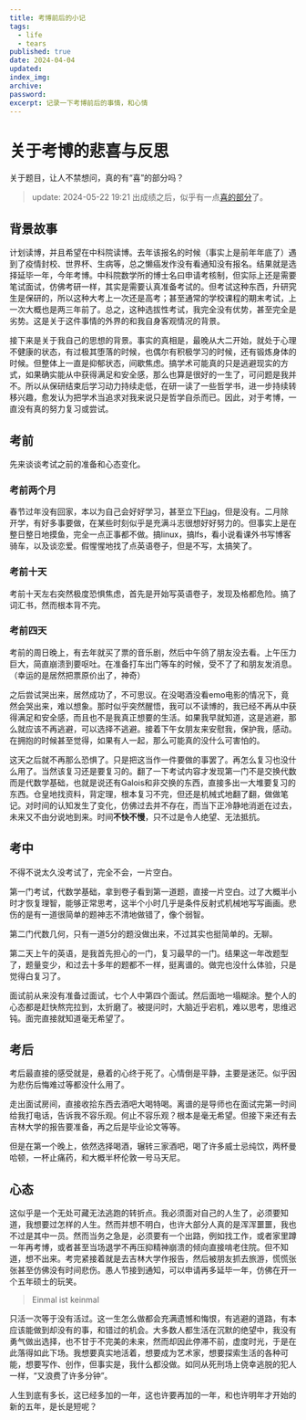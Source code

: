 ```yaml
---
title: 考博前后的小记
tags:
  - life
  - tears
published: true
date: 2024-04-04
updated:
index_img:
archive:
password:
excerpt: 记录一下考博前后的事情，和心情
---
```


# 关于考博的悲喜与反思

关于题目，让人不禁想问，真的有“喜”的部分吗？

> update: 2024-05-22 19:21
出成绩之后，似乎有一点[喜的部分](/hexo/diary/intophd)了。


## 背景故事

计划读博，并且希望在中科院读博。去年该报名的时候（事实上是前年年底了）遇到了疫情封校、世界杯、生病等，总之懒癌发作没有看通知没有报名。结果就是选择延毕一年，今年考博。中科院数学所的博士名曰申请考核制，但实际上还是需要笔试面试，仿佛考研一样，其实是需要认真准备考试的。但考试这种东西，升研究生是保研的，所以这种大考上一次还是高考；甚至通常的学校课程的期末考试，上一次大概也是两三年前了。总之，这种选拔性考试，我完全没有优势，甚至完全是劣势。这是关于这件事情的外界的和我自身客观情况的背景。

接下来是关于我自己的思想的背景。事实的真相是，最晚从大二开始，就处于心理不健康的状态，有过极其堕落的时候，也偶尔有积极学习的时候，还有锻炼身体的时候。但整体上一直是抑郁状态，间歇焦虑。搞学术可能真的只是逃避现实的方式，如果确实能从中获得满足和安全感，那么也算是很好的一生了，可问题是我并不。所以从保研结束后学习动力持续走低，在研一读了一些哲学书，进一步持续转移兴趣，愈发认为把学术当追求对我来说只是哲学自杀而已。因此，对于考博，一直没有真的努力复习或尝试。

## 考前

先来谈谈考试之前的准备和心态变化。

### 考前两个月

春节过年没有回家，本以为自己会好好学习，甚至立下[Flag](/hexo/dynamic/timetable)，但是没有。二月除开学，有好多事要做，在某些时刻似乎是充满斗志很想好好努力的。但事实上是在整日整日地摸鱼，完全一点正事都不做。搞linux，搞lfs，看小说看课外书写博客骑车，以及谈恋爱。假惺惺地找了点英语卷子，但是不写，太搞笑了。

### 考前十天

考前十天左右突然极度恐惧焦虑，首先是开始写英语卷子，发现及格都危险。搞了词汇书，然而根本背不完。

### 考前四天

考前的周日晚上，有去年就买了票的音乐剧，然后中午鸽了朋友没去看。上午压力巨大，简直崩溃到要呕吐。在准备打车出门等车的时候，受不了了和朋友发消息。（幸运的是居然把票原价出了，神奇）

之后尝试哭出来，居然成功了，不可思议。在没喝酒没看emo电影的情况下，竟然会哭出来，难以想象。那时似乎突然醒悟，我可以不读博的，我已经不再从中获得满足和安全感，而且也不是我真正想要的生活。如果我早就知道，这是逃避，那么就应该不再逃避，可以选择不逃避。接着下午女朋友来安慰我，保护我，感动。在拥抱的时候甚至觉得，如果有人一起，那么可能真的没什么可害怕的。

这天之后就不再那么恐惧了。只是把这当作一件要做的事罢了。再怎么复习也没什么用了。当然该复习还是要复习的。翻了一下考试内容才发现第一门不是交换代数而是代数学基础，也就是说还有Galois和非交换的东西，直接多出一大堆要复习的东西。仓皇地找资料，背定理，根本复习不完，但还是机械式地翻了翻，做做笔记。对时间的认知发生了变化，仿佛过去并不存在，而当下正冷静地消逝在过去，未来又不由分说地到来。时间**不快不慢**，只不过是令人绝望、无法抵抗。

## 考中

不得不说太久没考试了，完全不会，一片空白。

第一门考试，代数学基础，拿到卷子看到第一道题，直接一片空白。过了大概半小时才恢复理智，能够正常思考，这半个小时几乎是条件反射式机械地写写画画。悲伤的是有一道很简单的题神志不清地做错了，像个弱智。

第二门代数几何，只有一道5分的题没做出来，不过其实也挺简单的。无聊。

第二天上午的英语，是我首先担心的一门，复习最早的一门。结果这一年改题型了，题量变少，和过去十多年的题都不一样，挺离谱的。做完也没什么体验，只是觉得白复习了。

面试前从来没有准备过面试，七个人中第四个面试。然后面地一塌糊涂。整个人的心态都是赶快熬完拉到，太折磨了。被提问时，大脑近乎宕机，难以思考，思维迟钝。面完直接就知道毫无希望了。

## 考后

考后最直接的感受就是，悬着的心终于死了。心情倒是平静，主要是迷茫。似乎因为悲伤后悔难过等都没什么用了。

走出面试房间，直接收拾东西去酒吧大喝特喝。离谱的是导师也在面试完第一时间给我打电话，告诉我不容乐观。何止不容乐观？根本是毫无希望。但接下来还有去吉林大学的报告要准备，再之后是毕业论文等等。

但是在第一个晚上，依然选择喝酒，辗转三家酒吧，喝了许多威士忌纯饮，两杯曼哈顿，一杯止痛药，和大概半杯伦敦一号马天尼。

## 心态

这似乎是一个无处可藏无法逃跑的转折点。我必须面对自己的人生了，必须要知道，我想要过怎样的人生。然而并想不明白，也许大部分人真的是浑浑噩噩，我也不过是其中一员。然而当务之急是，必须要有一个出路，例如找工作，或者家里蹲一年再考博，或者甚至当场退学不再压抑精神崩溃的倾向直接啃老住院。但不知道，想不出来。考完紧接着就是去吉林大学作报告，然后被朋友抓去旅游，慌慌张张甚至仿佛没有时间悲伤。愚人节接到通知，可以申请再多延毕一年，仿佛在开一个五年硕士的玩笑。

> Einmal ist keinmal

只活一次等于没有活过。这一生怎么做都会充满遗憾和悔恨，有逃避的道路，有本应该能做到却没有的事，和错过的机会。大多数人都生活在沉默的绝望中，我没有勇气做出选择，也不甘于不完美的未来，然而却因此停滞不前，虚度时光，于是在此落得如此下场。我想要真实地活着，想要成为艺术家，想要探索生活的各种可能，想要写作、创作，但事实是，我什么都没做。如同从死刑场上侥幸逃脱的犯人一样，“又浪费了许多分钟”。

人生到底有多长，这已经多加的一年，这也许要再加的一年，和也许明年才开始的新的五年，是长是短呢？

